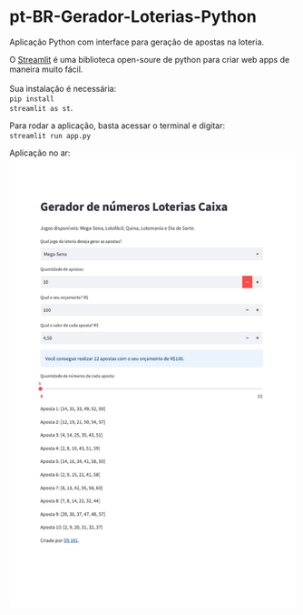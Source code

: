 # pt-BR-Gerador-Loterias-Python
Aplicação Python com interface para geração de apostas na loteria.

O <a href="https://streamlit.io/" target="_blank">Streamlit</a> é uma biblioteca open-soure de python para criar web apps de maneira muito fácil.<br /><br /> Sua instalação é necessária: <br />
<code>pip install streamlit as st</code>.

Para rodar a aplicação, basta acessar o terminal e digitar: <br />
<code>streamlit run app.py</code>

Aplicação no ar:
<img src='loteria.jpeg' />
